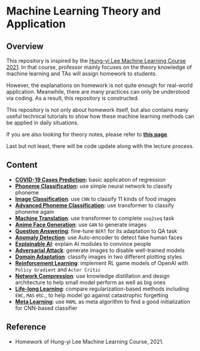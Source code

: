# Machine Learning Theory and Application

## Overview

This repository is inspired by the [Hung-yi Lee Machine Learning Course 2021](https://speech.ee.ntu.edu.tw/~hylee/ml/2021-spring.html). In that course, professor mainly focuses on the theory knowledge of machine learning and TAs will assign homework to students.

However, the explanations on homework is not quite enough for real-world application. Meanwhile, there are many practices can only be understood via coding. As a result, this repository is constructed.

This repository is not only about homework itself, but also contains many useful technical tutorials to show how these machine learning methods can be applied in daily situations.

If you are also looking for theory notes, please refer to **[this page](https://silencejiang.xyz/2021/06/23/Machine-Learning-Course-Note/)**.

Last but not least, there will be code update along with the lecture process.

## Content

* **[COVID-19 Cases Prediction](https://github.com/SilenceX12138/Cheetah/tree/master/1-regression):** basic application of regression
* **[Phoneme Classification](https://github.com/SilenceX12138/Cheetah/tree/master/2-classification):** use simple neural network to classify phoneme
* **[Image Classification](https://github.com/SilenceX12138/Cheetah/tree/master/3-semi-supervised)**: use `CNN` to classify 11 kinds of food images
* **[Advanced Phoneme Classification](https://github.com/SilenceX12138/Cheetah/tree/master/4-sequence-classification):** use transformer to classify phoneme again
* **[Machine Translation](https://github.com/SilenceX12138/Machine-Learning-Theory-and-Application/tree/master/5-seq2seq)**: use transformer to complete `seq2seq` task
* **[Anime Face Generation](https://github.com/SilenceX12138/Machine-Learning-Theory-and-Application/tree/master/6-GAN)**: use `GAN` to generate images
* **[Question Answering](https://github.com/SilenceX12138/Machine-Learning-Theory-and-Application/tree/master/7-BERT)**: fine-tune `BERT` for its adaptation to QA task
* **[Anomaly Detection](https://github.com/SilenceX12138/Machine-Learning-Theory-and-Application/tree/master/8-auto-encoder)**: use Auto-encoder to detect fake human faces
* **[Explainable AI](https://github.com/SilenceX12138/Machine-Learning-Theory-and-Application/tree/master/9-explain)**: explain AI modules to convince people
* **[Adversarial Attack](https://github.com/SilenceX12138/Machine-Learning-Theory-and-Application/tree/master/10-attack)**: generate images to disable well-trained models
* **[Domain Adaptation](https://github.com/SilenceX12138/Machine-Learning-Theory-and-Application/tree/master/11-adaptation)**: classify images in two different plotting styles
* **[Reinforcement Learning](https://github.com/SilenceX12138/Machine-Learning-Theory-and-Application/tree/master/12-reinforcement)**: implement RL game models of OpenAI with `Policy Gradient` and `Actor Critic`
* **[Network Compression](https://github.com/SilenceX12138/Machine-Learning-Theory-and-Application/tree/master/13-compression)**: use knowledge distillation and design architecture to help small model perform as well as big ones
* **[Life-long Learning](https://github.com/SilenceX12138/Machine-Learning-Theory-and-Application/tree/master/14-continuous)**: compare regularization-based methods including `EWC`, `MAS` etc., to help model go against catastrophic forgetting
* **[Meta Learning](https://github.com/SilenceX12138/Machine-Learning-Theory-and-Application/tree/master/15-meta)**: use `MAML` as meta algorithm to find a good initialization for CNN-based classifier

## Reference

* Homework of Hung-yi Lee Machine Learning Course, 2021.
